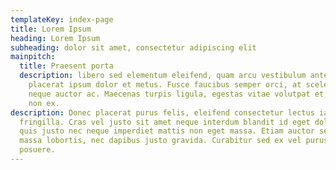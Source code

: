 ```yaml
---
templateKey: index-page
title: Lorem Ipsum
heading: Lorem Ipsum
subheading: dolor sit amet, consectetur adipiscing elit
mainpitch:
  title: Praesent porta
  description: libero sed elementum eleifend, quam arcu vestibulum ante, quis
    placerat ipsum dolor et metus. Fusce faucibus semper orci, at scelerisque
    neque auctor ac. Maecenas turpis ligula, egestas vitae volutpat et, aliquam
    non ex.
description: Donec placerat purus felis, eleifend consectetur lectus iaculis
  fringilla. Cras vel justo sit amet neque interdum blandit id eget dolor. Donec
  quis justo nec neque imperdiet mattis non eget massa. Etiam auctor sem et
  massa lobortis, nec dapibus justo gravida. Curabitur sed ex vel purus interdum
  posuere.
---
```

